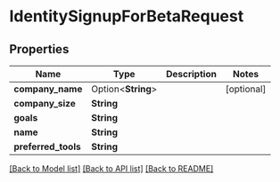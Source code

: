 # IdentitySignupForBetaRequest

## Properties

Name | Type | Description | Notes
------------ | ------------- | ------------- | -------------
**company_name** | Option<**String**> |  | [optional]
**company_size** | **String** |  | 
**goals** | **String** |  | 
**name** | **String** |  | 
**preferred_tools** | **String** |  | 

[[Back to Model list]](../README.md#documentation-for-models) [[Back to API list]](../README.md#documentation-for-api-endpoints) [[Back to README]](../README.md)


